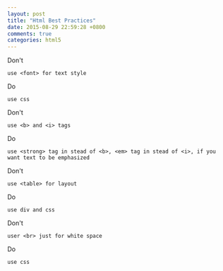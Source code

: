```yaml
---
layout: post
title: "Html Best Practices"
date: 2015-08-29 22:59:28 +0800
comments: true
categories: html5
---
```


Don't
```
use <font> for text style
```
Do
```
use css
```

Don't
```
use <b> and <i> tags 
```
Do
```
use <strong> tag in stead of <b>, <em> tag in stead of <i>, if you want text to be emphasized
```

Don't
```
use <table> for layout

```
Do
```
use div and css
```

Don't
```
user <br> just for white space
```
Do
```
use css
```